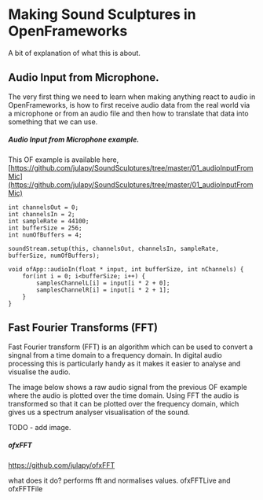 # Making Sound Sculptures in OpenFrameworks

A bit of explanation of what this is about.

## Audio Input from Microphone.

The very first thing we need to learn when making anything react to audio in OpenFrameworks, is how to first receive audio data from the real world via a microphone or from an audio file and then how to translate that data into something that we can use.

##### Audio Input from Microphone example.

This OF example is available here,
[https://github.com/julapy/SoundSculptures/tree/master/01_audioInputFromMic](https://github.com/julapy/SoundSculptures/tree/master/01_audioInputFromMic)


````
int channelsOut = 0;
int channelsIn = 2;
int sampleRate = 44100;
int bufferSize = 256;
int numOfBuffers = 4;

soundStream.setup(this, channelsOut, channelsIn, sampleRate, bufferSize, numOfBuffers);
````

````
void ofApp::audioIn(float * input, int bufferSize, int nChannels) {
	for(int i = 0; i<bufferSize; i++) {
		samplesChannelL[i] = input[i * 2 + 0];
		samplesChannelR[i] = input[i * 2 + 1];
	}
}
````

## Fast Fourier Transforms (FFT)

Fast Fourier transform (FFT) is an algorithm which can be used to convert a singnal from a time domain to a frequency domain. In digital audio processing this is particularly handy as it makes it easier to analyse and visualise the audio.

The image below shows a raw audio signal from the previous OF example where the audio is plotted over the time domain. Using FFT the audio is transformed so that it can be plotted over the frequency domain, which gives us a spectrum analyser visualisation of the sound.

TODO - add image.

##### ofxFFT

https://github.com/julapy/ofxFFT

what does it do? performs fft and normalises values.
ofxFFTLive and ofxFFTFile